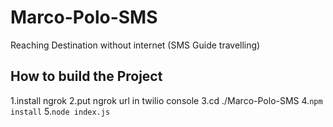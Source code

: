 # Marco-Polo-SMS
Reaching Destination without internet (SMS Guide travelling)

## How to build the Project
1.install ngrok
2.put ngrok url in twilio console
3.cd ./Marco-Polo-SMS
4.`npm install`
5.`node index.js`
